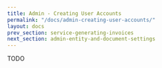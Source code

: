 ```yaml
---
title: Admin - Creating User Accounts
permalink: "/docs/admin-creating-user-accounts/"
layout: docs
prev_section: service-generating-invoices
next_section: admin-entity-and-document-settings
---
```


TODO
